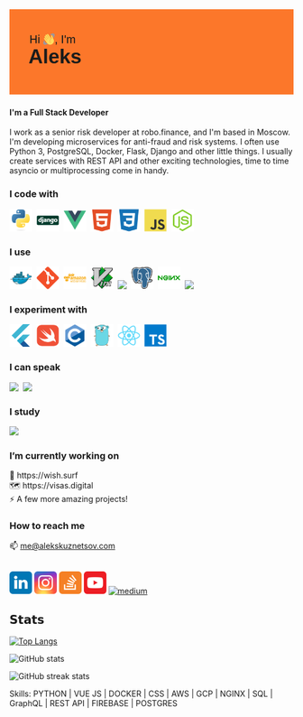 <img src="https://raw.githubusercontent.com/geekkun/geekkun/main/header.png">

#### I'm a Full Stack Developer

I work as a senior risk developer at robo.finance, and I'm based in Moscow. I'm developing microservices for anti-fraud and risk systems. I often use Python 3, PostgreSQL, Docker, Flask, Django and other little things. I usually create services with REST API and other exciting technologies, time to time asyncio or multiprocessing come in handy.

<h3>I code with</h3>
<p float="left">
    <img src="https://raw.githubusercontent.com/geekkun/geekkun/main/icons/python/python-original.svg" width="40px">&nbsp;
    <img src="https://raw.githubusercontent.com/geekkun/geekkun/main/icons/django/django-original.svg" width="40px">&nbsp;
    <img src="https://raw.githubusercontent.com/geekkun/geekkun/main/icons/vuejs/vuejs-original.svg" width="40px">&nbsp;
    <img src="https://raw.githubusercontent.com/geekkun/geekkun/main/icons/html5/html5-plain.svg" width="40px">&nbsp;
    <img src="https://raw.githubusercontent.com/geekkun/geekkun/main/icons/css3/css3-plain.svg" width="40px">&nbsp;
    <img src="https://raw.githubusercontent.com/geekkun/geekkun/main/icons/javascript/javascript-original.svg" width="40px">&nbsp;
    <img src="https://raw.githubusercontent.com/geekkun/geekkun/main/icons/nodejs/nodejs-plain.svg" width="40px">&nbsp;
</p>
<h3>I use</h3>
<p float="left">
    <img src="https://raw.githubusercontent.com/geekkun/geekkun/main/icons/docker/docker-original.svg" width="40px">&nbsp;
    <img src="https://raw.githubusercontent.com/geekkun/geekkun/main/icons/git/git-original.svg" width="40px">&nbsp;
    <img src="https://raw.githubusercontent.com/geekkun/geekkun/main/icons/amazonwebservices/amazonwebservices-plain-wordmark.svg" width="40px">&nbsp;
    <img src="https://raw.githubusercontent.com/geekkun/geekkun/main/icons/vim/vim-original.svg" width="40px">&nbsp;
    <img src="https://upload.wikimedia.org/wikipedia/commons/a/a1/PyCharm_Logo.svg" width="40px">&nbsp;
    <img src="https://raw.githubusercontent.com/geekkun/geekkun/main/icons/postgresql/postgresql-original.svg" width="40px">&nbsp;
    <img src="https://raw.githubusercontent.com/geekkun/geekkun/main/icons/nginx/nginx-original.svg" width="40px">&nbsp;
    <img src="https://raw.githubusercontent.com/geekkun/firebase/master/firebase-icon-set/firebase-logo/Firebase-logo-flat.svg" width="40px">&nbsp;
</p>
<h3>I experiment with</h3>
<p float="left">
    <img src="https://raw.githubusercontent.com/geekkun/geekkun/main/icons/flutter/flutter-original.svg" width="40px">&nbsp;
    <img src="https://raw.githubusercontent.com/geekkun/geekkun/main/icons/swift/swift-original.svg" width="40px">&nbsp;
    <img src="https://raw.githubusercontent.com/geekkun/geekkun/main/icons/c/c-original.svg" width="40px">&nbsp;
    <img src="https://raw.githubusercontent.com/geekkun/geekkun/main/icons/go/go-original.svg" width="40px">&nbsp;
    <img src="https://raw.githubusercontent.com/geekkun/geekkun/main/icons/react/react-original.svg" width="40px">&nbsp;
    <img src="https://raw.githubusercontent.com/geekkun/geekkun/main/icons/typescript/typescript-original.svg" width="40px">&nbsp;
</p>

<h3>I can speak</h3>
<p float="left">
    <img src="https://raw.githubusercontent.com/hjnilsson/country-flags/master/svg/gb.svg" width="40px">&nbsp;
    <img src="https://raw.githubusercontent.com/hjnilsson/country-flags/master/svg/ru.svg" width="40px">&nbsp;
</p>

<h3>I study</h3>
<p float="left">
    <img src="https://raw.githubusercontent.com/hjnilsson/country-flags/master/svg/jp.svg" width="40px">&nbsp;
</p>

<h3>I’m currently working on</h3>
🌊 https://wish.surf
<br />
🗺️ https://visas.digital
<br />
⚡ A few more amazing projects!
<br />
<h3>How to reach me</h3>
📫 <a href="mailto:me@alekskuznetsov.com">me@alekskuznetsov.com</a> 

<br />
<br />

[<img src='https://raw.githubusercontent.com/edent/SuperTinyIcons/master/images/svg/linkedin.svg' alt='linkedin' height='40'>](https://www.linkedin.com/in/alekskuznetsov/)  [<img src='https://raw.githubusercontent.com/edent/SuperTinyIcons/master/images/svg/instagram.svg' alt='instagram' height='40'>](https://www.instagram.com/gk.kn/)  [<img src='https://raw.githubusercontent.com/edent/SuperTinyIcons/master/images/svg/stackoverflow.svg' alt='stackoverflow' height='40'>](https://stackoverflow.com/users/6388578)  [<img src='https://raw.githubusercontent.com/edent/SuperTinyIcons/master/images/svg/youtube.svg' alt='YouTube' height='40'>](https://www.youtube.com/channel/alekskuznetsov)  [<img src='https://cdn.jsdelivr.net/npm/simple-icons@3.0.1/icons/medium.svg' alt='medium' height='40'>](https://medium.com/@alex_kuznetsov)  


## 𝗦𝘁𝗮𝘁𝘀
[![Top Langs](https://github-readme.vercel.alekskuznetsov.com/api/top-langs/?username=geekkun&show_icons=true&count_private=true&langs_count=10&layout=compact&theme=Gradient)](https://github.com/anuraghazra/github-readme-stats)

![GitHub stats](https://github-readme.vercel.alekskuznetsov.com/api?username=geekkun&show_icons=true&count_private=true&theme=Gradient)  

![GitHub streak stats](https://github-readme-streak-stats.herokuapp.com/?user=geekkun)  


Skills: PYTHON | VUE JS | DOCKER | CSS | AWS | GCP | NGINX | SQL | GraphQL | REST API | FIREBASE | POSTGRES 

<!--
[![willianrod's wakatime stats](https://github-readme.vercel.alekskuznetsov.com/api/wakatime?username=alekskuznetsov&layout=compact&theme=Gradient)](https://github.com/anuraghazra/github-readme-stats)


**geekkun/geekkun** is a ✨ _special_ ✨ repository because its `README.md` (this file) appears on your GitHub profile.

Here are some ideas to get you started:

- 🔭 I’m currently working on ...
- 🌱 I’m currently learning ...
- 👯 I’m looking to collaborate on ...
- 🤔 I’m looking for help with ...
- 💬 Ask me about ...
- 📫 How to reach me: ...
- 😄 Pronouns: ...
- ⚡ Fun fact: ...
-->

